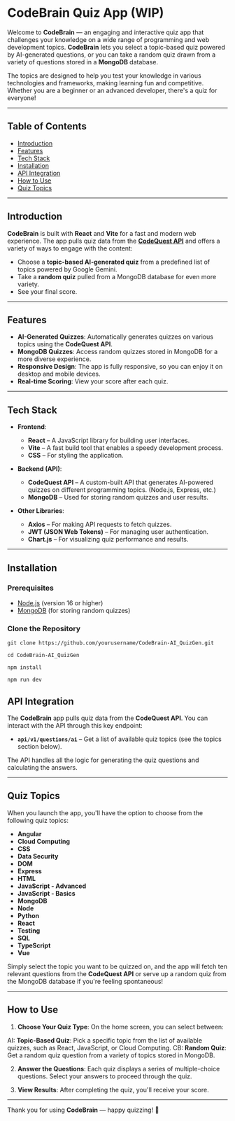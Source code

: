 # CodeBrain Quiz App (WIP)

Welcome to **CodeBrain** — an engaging and interactive quiz app that challenges your knowledge on a wide range of programming and web development topics. **CodeBrain** lets you select a topic-based quiz powered by AI-generated questions, or you can take a random quiz drawn from a variety of questions stored in a **MongoDB** database. 

The topics are designed to help you test your knowledge in various technologies and frameworks, making learning fun and competitive. Whether you are a beginner or an advanced developer, there's a quiz for everyone!

---

## Table of Contents

- [Introduction](#introduction)
- [Features](#features)
- [Tech Stack](#tech-stack)
- [Installation](#installation)
- [API Integration](#api-integration)
- [How to Use](#how-to-use)
- [Quiz Topics](#quiz-topics)

---

## Introduction

**CodeBrain** is built with **React** and **Vite** for a fast and modern web experience. The app pulls quiz data from the  [**CodeQuest API**](https://codequestapi.onrender.com)  and offers a variety of ways to engage with the content:

- Choose a **topic-based AI-generated quiz** from a predefined list of topics powered by Google Gemini.
- Take a **random quiz** pulled from a MongoDB database for even more variety.
- See your final score.

---

## Features

- **AI-Generated Quizzes**: Automatically generates quizzes on various topics using the **CodeQuest API**.
- **MongoDB Quizzes**: Access random quizzes stored in MongoDB for a more diverse experience.
- **Responsive Design**: The app is fully responsive, so you can enjoy it on desktop and mobile devices.
- **Real-time Scoring**: View your score after each quiz.

---

## Tech Stack

- **Frontend**: 
  - **React** – A JavaScript library for building user interfaces.
  - **Vite** – A fast build tool that enables a speedy development process.
  - **CSS** – For styling the application.

- **Backend (API)**:
  - **CodeQuest API** – A custom-built API that generates AI-powered quizzes on different programming topics. (Node.js, Express, etc.)
  - **MongoDB** – Used for storing random quizzes and user results.

- **Other Libraries**:
  - **Axios** – For making API requests to fetch quizzes.
  - **JWT (JSON Web Tokens)** – For managing user authentication.
  - **Chart.js** – For visualizing quiz performance and results.

---

## Installation

### Prerequisites

- [Node.js](https://nodejs.org/) (version 16 or higher)
- [MongoDB](https://www.mongodb.com/) (for storing random quizzes)

### Clone the Repository

`git clone https://github.com/yourusername/CodeBrain-AI_QuizGen.git`

`cd CodeBrain-AI_QuizGen`

`npm install`

`npm run dev`

## API Integration

The **CodeBrain** app pulls quiz data from the **CodeQuest API**. You can interact with the API through this key endpoint:

- **`api/v1/questions/ai`** – Get a list of available quiz topics (see the topics section below).

The API handles all the logic for generating the quiz questions and calculating the answers.

---

## Quiz Topics

When you launch the app, you'll have the option to choose from the following quiz topics:

- **Angular**
- **Cloud Computing**
- **CSS**
- **Data Security**
- **DOM**
- **Express**
- **HTML**
- **JavaScript - Advanced**
- **JavaScript - Basics**
- **MongoDB**
- **Node**
- **Python**
- **React**
- **Testing**
- **SQL**
- **TypeScript**
- **Vue**

Simply select the topic you want to be quizzed on, and the app will fetch ten relevant questions from the **CodeQuest API** or serve up a random quiz from the MongoDB database if you're feeling spontaneous!

---

## How to Use

1. **Choose Your Quiz Type**: On the home screen, you can select between:

AI: **Topic-Based Quiz**: Pick a specific topic from the list of available quizzes, such as React, JavaScript, or Cloud Computing.
CB: **Random Quiz**: Get a random quiz question from a variety of topics stored in MongoDB.

2. **Answer the Questions**: Each quiz displays a series of multiple-choice questions. Select your answers to proceed through the quiz.

3. **View Results**: After completing the quiz, you'll receive your score.

---

Thank you for using **CodeBrain** — happy quizzing! 🎉
